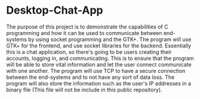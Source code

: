# Desktop-Chat-App
The purpose of this project is to demonstrate the capabilities of C programming and how it can be used to communicate between end-systems by using socket programming and the GTK+.
The program will use GTK+ for the frontend, and use socket libraries for the backend.
Essentially this is a chat application, so there's going to be users creating their accounts, logging in, and communicating. 
This is to ensure that the program will be able to store vital information and let the user connect communicate with one another.
The program will use TCP to have a secure connection between the end-systems and to not have any sort of data loss.
The program will also store the information such as the user's IP addresses in a binary file (This file will not be include in this public repository).
